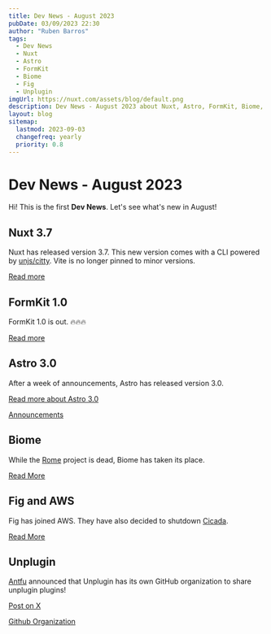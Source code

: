 ```yaml
---
title: Dev News - August 2023 
pubDate: 03/09/2023 22:30
author: "Ruben Barros"
tags:
  - Dev News
  - Nuxt
  - Astro
  - FormKit
  - Biome
  - Fig
  - Unplugin
imgUrl: https://nuxt.com/assets/blog/default.png
description: Dev News - August 2023 about Nuxt, Astro, FormKit, Biome, Fig and Unplugin!
layout: blog
sitemap:
  lastmod: 2023-09-03
  changefreq: yearly
  priority: 0.8
---
```


# Dev News - August 2023 

Hi! This is the first **Dev News**. Let's see what's new in August! 

## Nuxt 3.7

Nuxt has released version 3.7. This new version comes with a CLI powered by [unjs/citty](http://github.com/unjs/citty). Vite is no longer pinned to minor versions.

 [Read more](https://nuxt.com/blog/v3-7)

## FormKit 1.0

FormKit 1.0 is out. 🔥🔥🔥

[Read more](https://formkit.com/changelog#_100)

## Astro 3.0

After a week of announcements, Astro has released version 3.0.

[Read more about Astro 3.0](https://astro.build/blog/astro-3/)

[Announcements](https://twitter.com/astrodotbuild/status/1696170401875853743)

## Biome

While the [Rome](https://rome.tools/) project is dead, Biome has taken its place.

[Read More](https://biomejs.dev/blog/annoucing-biome)

## Fig and AWS

Fig has joined AWS. They have also decided to shutdown [Cicada](https://cicada.build/).

[Read More](https://fig.io/blog/post/fig-joins-aws)

## Unplugin 

[Antfu](https://twitter.com/antfu7) announced that Unplugin has its own GitHub organization to share unplugin plugins!

[Post on X](https://twitter.com/antfu7/status/1696793638112493760)

[Github Organization](https://github.com/unplugin)